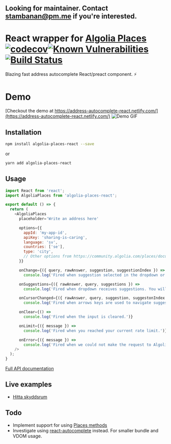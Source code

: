 ## Looking for maintainer. Contact stambanan@pm.me if you're interested.

# React wrapper for [Algolia Places](https://github.com/algolia/places) [![codecov](https://codecov.io/gh/kontrollanten/algolia-places-react/branch/master/graph/badge.svg)](https://codecov.io/gh/kontrollanten/algolia-places-react)[![Known Vulnerabilities](https://snyk.io/test/github/kontrollanten/algolia-places-react/badge.svg?targetFile=package.json)](https://snyk.io/test/github/kontrollanten/algolia-places-react?targetFile=package.json)[![Build Status](https://travis-ci.org/kontrollanten/algolia-places-react.svg?branch=master)](https://travis-ci.org/kontrollanten/algolia-places-react)

Blazing fast address autocomplete React/preact component. :zap:

# Demo
[Checkout the demo at https://address-autocomplete-react.netlify.com/](https://address-autocomplete-react.netlify.com/)
![Demo GIF](https://raw.githubusercontent.com/kontrollanten/algolia-places-react/master/algolia-places-react.gif)

## Installation
```bash
npm install algolia-places-react --save
```
or
```bash
yarn add algolia-places-react
```


## Usage
```javascript
import React from 'react';
import AlgoliaPlaces from 'algolia-places-react';

export default () => {
  return (
    <AlgoliaPlaces
      placeholder='Write an address here'

      options={{
        appId: 'my-app-id',
        apiKey: 'sharing-is-caring',
        language: 'sv',
        countries: ['se'],
        type: 'city',
        // Other options from https://community.algolia.com/places/documentation.html#options
      }}

      onChange={({ query, rawAnswer, suggestion, suggestionIndex }) => 
        console.log('Fired when suggestion selected in the dropdown or hint was validated.')}

      onSuggestions={({ rawAnswer, query, suggestions }) => 
        console.log('Fired when dropdown receives suggestions. You will receive the array of suggestions that are displayed.')}

      onCursorChanged={({ rawAnswer, query, suggestion, suggestonIndex }) => 
        console.log('Fired when arrows keys are used to navigate suggestions.')}

      onClear={() => 
        console.log('Fired when the input is cleared.')}

      onLimit={({ message }) => 
        console.log('Fired when you reached your current rate limit.')}

      onError={({ message }) => 
        console.log('Fired when we could not make the request to Algolia Places servers for any reason but reaching your rate limit.')}
    />
  );  
}
```
[Full API documentation](https://address-autocomplete-react.netlify.com/api)

## Live examples
* [Hitta skyddsrum](https://hittaskyddsrum.se)

## Todo
* Implement support for using [Places methods](https://community.algolia.com/places/documentation.html#methods)
* Investigate using [react-autocomplete](https://github.com/reactjs/react-autocomplete) instead. For smaller bundle and VDOM usage.
